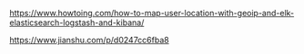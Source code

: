 https://www.howtoing.com/how-to-map-user-location-with-geoip-and-elk-elasticsearch-logstash-and-kibana/

https://www.jianshu.com/p/d0247cc6fba8
